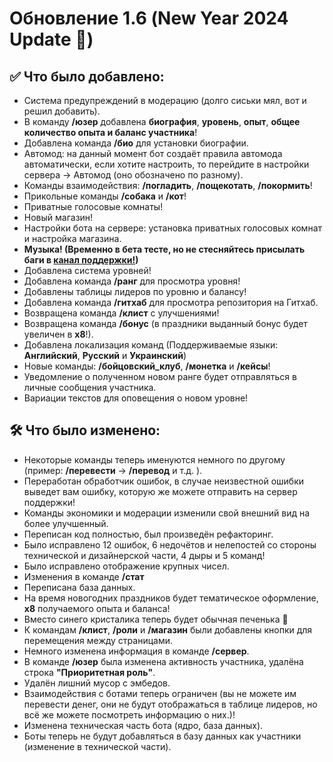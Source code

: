 # Обновление 1.6 (New Year 2024 Update 🎄)

## ✅ Что было добавлено:

- Система предупреждений в модерацию (долго сиськи мял, вот и решил добавить).
- В команду **/юзер** добавлена **биография**, **уровень**, **опыт**, **общее количество опыта и баланс участника**!
- Добавлена команда **/био** для установки биографии.
- Автомод: на данный момент бот создаёт правила автомода автоматически, если хотите настроить, то перейдите в настройки сервера -> Автомод (оно обозначено по разному).
- Команды взаимодействия: **/погладить**, **/пощекотать**, **/покормить**!
- Прикольные команды **/собака** и **/кот**!
- Приватные голосовые комнаты!
- Новый магазин!
- Настройки бота на сервере: установка приватных голосовых комнат и настройка магазина.
- **Музыка! (Временно в бета тесте, но не стесняйтесь присылать баги в [канал поддержки!]( https://discord.com/channels/1037792926383747143/1066328008664813610 ))**
- Добавлена система уровней!
- Добавлена команда **/ранг** для просмотра уровня!
- Добавлены таблицы лидеров по уровню и балансу!
- Добавлена команда **/гитхаб** для просмотра репозитория на Гитхаб.
- Возвращена команда **/клист** с улучшениями!
- Возвращена команда **/бонус** (в праздники выданный бонус будет увеличен в **х8**!).
- Добавлена локализация команд (Поддерживаемые языки: **Английский**, **Русский** и **Украинский**)
- Новые команды: **/бойцовский_клуб**, **/монетка** и **/кейсы**!
- Уведомление о полученном новом ранге будет отправляться в личные сообщения участника.
- Вариации текстов для оповещения о новом уровне!

## 🛠️ Что было изменено:

- Некоторые команды теперь именуются немного по другому (пример: **/перевести** -> **/перевод** и т.д. ).
- Переработан обработчик ошибок, в случае неизвестной ошибки выведет вам ошибку, которую же можете отправить на сервер поддержки!
- Команды экономики и модерации изменили свой внешний вид на более улучшенный.
- Переписан код полностью, был произведён рефакторинг.
- Было исправлено 12 ошибок, 6 недочётов и нелепостей со стороны технической и дизайнерской части, 4 дыры и 5 команд!
- Было исправлено отображение крупных чисел.
- Изменения в команде **/стат**
- Переписана база данных.
- На время новогодних праздников будет тематическое оформление, **х8** получаемого опыта и баланса!
- Вместо синего кристалика теперь будет обычная печенька :cookie:
- К командам **/клист**, **/роли** и **/магазин** были добавлены кнопки для перемещения между страницами.
- Немного изменена информация в команде **/сервер**.
- В команде **/юзер** была изменена активность участника, удалёна строка **"Приоритетная роль"**.
- Удалён лишний мусор с эмбедов.
- Взаимодействия с ботами теперь ограничен (вы не можете им перевести денег, они не будут отображаться в таблице лидеров, но всё же можете посмотреть информацию о них.)!
- Изменена техническая часть бота (ядро, база данных).
- Боты теперь не будут добавляться в базу данных как участники (изменение в технической части).
